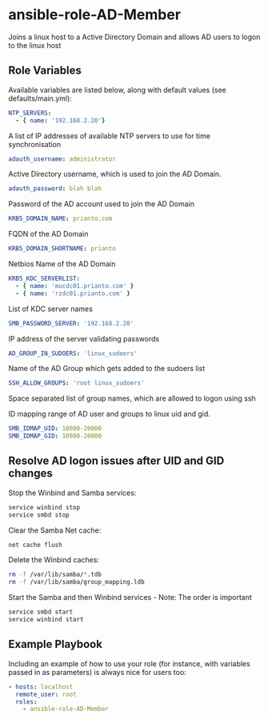 ansible-role-AD-Member
=========

Joins a linux host to a Active Directory Domain and allows AD users to logon to the linux host


Role Variables
--------------

Available variables are listed below, along with default values (see defaults/main.yml):

```yaml
NTP_SERVERS:
  - { name: '192.168.2.20'}
```
A list of IP addresses of available NTP servers to use for time synchronisation

```yaml
adauth_username: administrator
```
Active Directory username, which is used to join the AD Domain.

```yaml
adauth_password: blah blah
```
Password of the AD account used to join the AD Domain

```yaml
KRB5_DOMAIN_NAME: prianto.com
```
FQDN of the AD Domain

```yaml
KRB5_DOMAIN_SHORTNAME: prianto
```
Netbios Name of the AD Domain

```yaml
KRB5_KDC_SERVERLIST:
  - { name: 'mucdc01.prianto.com' }
  - { name: 'rzdc01.prianto.com' }
```
List of KDC server names

```yaml
SMB_PASSWORD_SERVER: '192.168.2.20'
```
IP address of the server validating passwords

```yaml
AD_GROUP_IN_SUDOERS: 'linux_sudoers'
```
Name of the AD Group which gets added to the sudoers list

```yaml
SSH_ALLOW_GROUPS: 'root linux_sudoers'
```
Space separated list of group names, which are allowed to logon using ssh

ID mapping range of AD user and groups to linux uid and gid.

```yaml
SMB_IDMAP_UID: 10000-20000
SMB_IDMAP_GID: 10000-20000
``` 


Resolve AD logon issues after UID and GID changes
--------------

Stop the Winbind and Samba services:

```bash
service winbind stop
service smbd stop
```

Clear the Samba Net cache:

```bash
net cache flush
```

Delete the Winbind caches:

```bash
rm -f /var/lib/samba/*.tdb
rm -f /var/lib/samba/group_mapping.ldb
```

Start the Samba and then Winbind services - Note: The order is important

```bash
service smbd start
service winbind start
``` 


Example Playbook
----------------

Including an example of how to use your role (for instance, with variables passed in as parameters) is always nice for users too:
```yaml
- hosts: localhost  
  remote_user: root  
  roles:
    - ansible-role-AD-Member
```
